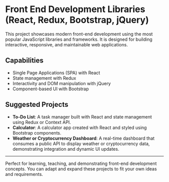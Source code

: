 # Front End Development Libraries (React, Redux, Bootstrap, jQuery)

This project showcases modern front-end development using the most popular JavaScript libraries and frameworks. It is designed for building interactive, responsive, and maintainable web applications.

## Capabilities
- Single Page Applications (SPA) with React
- State management with Redux
- Interactivity and DOM manipulation with jQuery
- Component-based UI with Bootstrap

## Suggested Projects
- **To-Do List**: A task manager built with React and state management using Redux or Context API.
- **Calculator**: A calculator app created with React and styled using Bootstrap components.
- **Weather or Cryptocurrency Dashboard**: A real-time dashboard that consumes a public API to display weather or cryptocurrency data, demonstrating integration and dynamic UI updates.

---

Perfect for learning, teaching, and demonstrating front-end development concepts. You can adapt and expand these projects to fit your own ideas and requirements.
